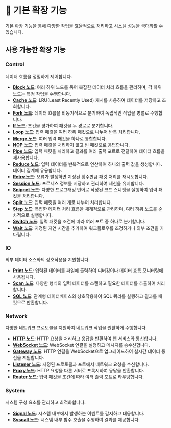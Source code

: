# 🔧 기본 확장 기능

기본 확장 기능을 통해 다양한 작업을 효율적으로 처리하고 시스템 성능을 극대화할 수 있습니다.

## 사용 가능한 확장 기능

### **Control**

데이터 흐름을 정밀하게 제어합니다.

- **[Block 노드](./docs/block_node_kr.md)**: 여러 하위 노드를 묶어 복잡한 데이터 처리 흐름을 관리하며, 각 하위 노드는 특정 작업을 수행합니다.
- **[Cache 노드](./docs/cache_node_kr.md)**: LRU(Least Recently Used) 캐시를 사용하여 데이터를 저장하고 조회합니다.
- **[Fork 노드](./docs/fork_node_kr.md)**: 데이터 흐름을 비동기적으로 분기하여 독립적인 작업을 병렬로 수행합니다.
- **[If 노드](./docs/if_node_kr.md)**: 조건을 평가하여 패킷을 두 경로로 분기합니다.
- **[Loop 노드](./docs/loop_node_kr.md)**: 입력 패킷을 여러 하위 패킷으로 나누어 반복 처리합니다.
- **[Merge 노드](./docs/merge_node_kr.md)**: 여러 입력 패킷을 하나로 통합합니다.
- **[NOP 노드](./docs/nop_node_kr.md)**: 입력 패킷을 처리하지 않고 빈 패킷으로 응답합니다.
- **[Pipe 노드](./docs/pipe_node_kr.md)**: 입력 패킷을 처리하고 결과를 여러 출력 포트로 전달하여 데이터 흐름을 재사용합니다.
- **[Reduce 노드](./docs/reduce_node_kr.md)**: 입력 데이터를 반복적으로 연산하여 하나의 출력 값을 생성합니다. 데이터 집계에 유용합니다.
- **[Retry 노드](./docs/retry_node_kr.md)**: 오류가 발생하면 지정된 횟수만큼 패킷 처리를 재시도합니다.
- **[Session 노드](./docs/session_node_kr.md)**: 프로세스 정보를 저장하고 관리하여 세션을 유지합니다.
- **[Snippet 노드](./docs/snippet_node_kr.md)**: 다양한 프로그래밍 언어로 작성된 코드 스니펫을 실행하여 입력 패킷을 처리합니다.
- **[Split 노드](./docs/split_node_kr.md)**: 입력 패킷을 여러 개로 나누어 처리합니다.
- **[Step 노드](./docs/step_node_kr.md)**: 복잡한 데이터 처리 흐름을 체계적으로 관리하며, 여러 하위 노드를 순차적으로 실행합니다.
- **[Switch 노드](./docs/switch_node_kr.md)**: 입력 패킷을 조건에 따라 여러 포트 중 하나로 분기합니다.
- **[Wait 노드](./docs/wait_node_kr.md)**: 지정된 지연 시간을 추가하여 워크플로우를 조정하거나 외부 조건을 기다립니다.

### **IO**

외부 데이터 소스와의 상호작용을 지원합니다.

- **[Print 노드](./docs/print_node_kr.md)**: 입력된 데이터를 파일에 출력하여 디버깅이나 데이터 흐름 모니터링에 사용됩니다.
- **[Scan 노드](./docs/scan_node_kr.md)**: 다양한 형식의 입력 데이터를 스캔하고 필요한 데이터를 추출하여 처리합니다.
- **[SQL 노드](./docs/sql_node_kr.md)**: 관계형 데이터베이스와 상호작용하여 SQL 쿼리를 실행하고 결과를 패킷으로 반환합니다.

### **Network**

다양한 네트워크 프로토콜을 지원하여 네트워크 작업을 원활하게 수행합니다.

- **[HTTP 노드](./docs/http_node_kr.md)**: HTTP 요청을 처리하고 응답을 반환하여 웹 서비스와 통신합니다.
- **[WebSocket 노드](./docs/websocket_node_kr.md)**: WebSocket 연결을 설정하고 메시지를 송수신합니다.
- **[Gateway 노드](./docs/gateway_node_kr.md)**: HTTP 연결을 WebSocket으로 업그레이드하여 실시간 데이터 통신을 지원합니다.
- **[Listener 노드](./docs/listener_node_kr.md)**: 지정된 프로토콜과 포트에서 네트워크 요청을 수신합니다.
- **[Proxy 노드](./docs/proxy_node_kr.md)**: HTTP 요청을 다른 서버로 프록시하여 응답을 반환합니다.
- **[Router 노드](./docs/router_node_kr.md)**: 입력 패킷을 조건에 따라 여러 출력 포트로 라우팅합니다.

### **System**

시스템 구성 요소를 관리하고 최적화합니다.

- **[Signal 노드](./docs/signal_node_kr.md)**: 시스템 내부에서 발생하는 이벤트를 감지하고 대응합니다.
- **[Syscall 노드](./docs/syscall_node_kr.md)**: 시스템 내부 함수 호출을 수행하여 결과를 제공합니다.